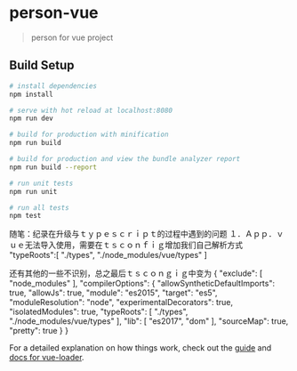 # person-vue

> person for vue project

## Build Setup

``` bash
# install dependencies
npm install

# serve with hot reload at localhost:8080
npm run dev

# build for production with minification
npm run build

# build for production and view the bundle analyzer report
npm run build --report

# run unit tests
npm run unit

# run all tests
npm test
```


随笔：纪录在升级与ｔｙｐｅｓｃｒｉｐｔ的过程中遇到的问题
１．Ａｐｐ．ｖｕｅ无法导入使用，需要在ｔｓｃｏｎｆｉｇ增加我们自己解析方式
"typeRoots":[
"./types",
"./node_modules/vue/types"
]

还有其他的一些不识别，总之最后ｔｓｃｏｎｇｉｇ中变为
{
        "exclude": [
          "node_modules"
        ],
        "compilerOptions": {
          "allowSyntheticDefaultImports": true,
          "allowJs": true,
          "module": "es2015",
          "target": "es5",
          "moduleResolution": "node",
          "experimentalDecorators": true,
          "isolatedModules": true,
          "typeRoots": [
            "./types",
            "./node_modules/vue/types"
          ],
          "lib": [
            "es2017",
            "dom"
          ],
          "sourceMap": true,
          "pretty": true
        }
      }
      
      
      

For a detailed explanation on how things work, check out the [guide](http://vuejs-templates.github.io/webpack/) and [docs for vue-loader](http://vuejs.github.io/vue-loader).
